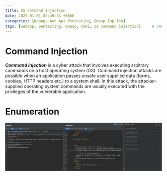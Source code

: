 ```yaml
---
title: OS Command Injection
date: 2022-01-01 05:49:33 +0800
categories: [WebApp And Api Pentesting, Owasp Top Ten]
tags: [webapp, pentesting, Owasp, cmdi, os command injection]     # TAG names should always be lowercase
---
```


# Command Injection

***Command Injection*** is a cyber attack that involves executing arbitrary commands on a host operating system (OS). Command injection attacks are possible when an application passes unsafe user supplied data (forms, cookies, HTTP headers etc.) to a system shell. In this attack, the attacker-supplied operating system commands are usually executed with the privileges of the vulnerable application.

# Enumeration

![cmdi](https://raw.githubusercontent.com/cyberkhalid/cyberkhalid.github.io/main/assets/img/ipentest/cmdpenlabenum1.png)

